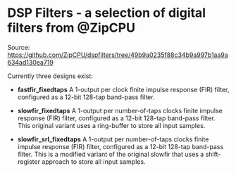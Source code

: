 # DSP Filters - a selection of digital filters from @ZipCPU

Source: https://github.com/ZipCPU/dspfilters/tree/49b9a0235f88c34b9a997b1aa9a634ad130ea719

Currently three designs exist:

- **fastfir_fixedtaps** A 1-output per clock finite impulse response (FIR) filter,
  configured as a 12-bit 128-tap band-pass filter.

- **slowfir_fixedtaps** A 1-output per number-of-taps clocks finite impulse response 
  (FIR) filter, configured as a 12-bit 128-tap band-pass filter. This original variant 
  uses a ring-buffer to store all input samples.

- **slowfir_srl_fixedtaps** A 1-output per number-of-taps clocks finite impulse
  response (FIR) filter, configured as a 12-bit 128-tap band-pass filter. This is a
  modified variant of the original slowfir that uses a shift-register approach to
  store all input samples.
